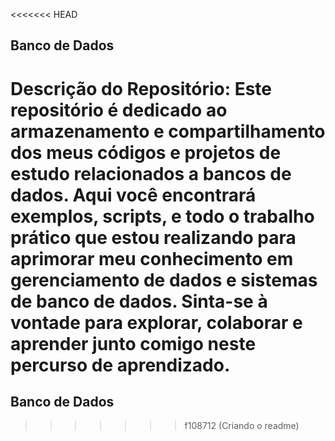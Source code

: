 <<<<<<< HEAD
## Banco de Dados

Descrição do Repositório:
Este repositório é dedicado ao armazenamento e compartilhamento dos meus códigos e projetos de estudo relacionados
a bancos de dados. Aqui você encontrará exemplos, scripts, e todo o trabalho prático que estou realizando para aprimorar
meu conhecimento em gerenciamento de dados e sistemas de banco de dados. Sinta-se à vontade para explorar, colaborar e aprender
junto comigo neste percurso de aprendizado.
=======
## Banco de Dados
>>>>>>> f108712 (Criando o readme)

